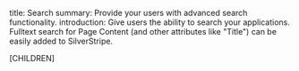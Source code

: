 title: Search
summary: Provide your users with advanced search functionality.
introduction: Give users the ability to search your applications. Fulltext search for Page Content (and other attributes like "Title") can be easily added to SilverStripe.

[CHILDREN]